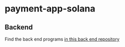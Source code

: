 # payment-app-solana

## Backend

Find the back end programs [in this back end repository](https://github.com/midnightexigent/hackathon-backend)
